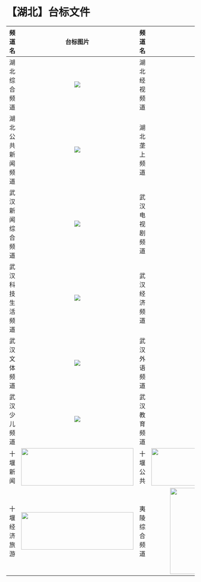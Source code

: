 # 【湖北】台标文件
|频道名|台标图片|频道名|台标图片|
|:---:|:---:|:---:|:---:|
|湖北综合频道|<img src="https://raw.githubusercontent.com/wanglindl/TVLogo/main/img/Hubei1.png">|湖北经视频道|<img src="https://raw.githubusercontent.com/wanglindl/TVLogo/main/img/Hubei6.png">|
|湖北公共新闻频道|<img src="https://raw.githubusercontent.com/wanglindl/TVLogo/main/img/Hubei5.png">|湖北垄上频道|<img src="https://raw.githubusercontent.com/wanglindl/TVLogo/main/img/Hubei7.png">|
|武汉新闻综合频道|<img src="https://raw.githubusercontent.com/wanglindl/TVLogo/main/img/Wuhan1.png">|武汉电视剧频道|<img src="https://raw.githubusercontent.com/wanglindl/TVLogo/main/img/Wuhan2.png">|
|武汉科技生活频道|<img src="https://raw.githubusercontent.com/wanglindl/TVLogo/main/img/Wuhan3.png">|武汉经济频道|<img src="https://raw.githubusercontent.com/wanglindl/TVLogo/main/img/Wuhan4.png">|
|武汉文体频道|<img src="https://raw.githubusercontent.com/wanglindl/TVLogo/main/img/Wuhan5.png">|武汉外语频道|<img src="https://raw.githubusercontent.com/wanglindl/TVLogo/main/img/Wuhan6.png">|
|武汉少儿频道|<img src="https://raw.githubusercontent.com/wanglindl/TVLogo/main/img/Wuhan7.png">|武汉教育频道|<img src="https://raw.githubusercontent.com/wanglindl/TVLogo/main/img/Wuhan8.png">|
|十堰新闻|<img src="https://raw.githubusercontent.com/atsushi444/iptv/main/logo/other/sn01.png" width="300" height="100">|十堰公共|<img src="https://raw.githubusercontent.com/atsushi444/iptv/main/logo/other/sn02.png" width="300" height="100">|
|十堰经济旅游|<img src="https://raw.githubusercontent.com/atsushi444/iptv/main/logo/other/sn03.png" width="300" height="100">|夷陵综合频道|<img src="https://raw.githubusercontent.com/atsushi444/iptv/main/logo/other/ylzh.png" width="200" height="230">|
